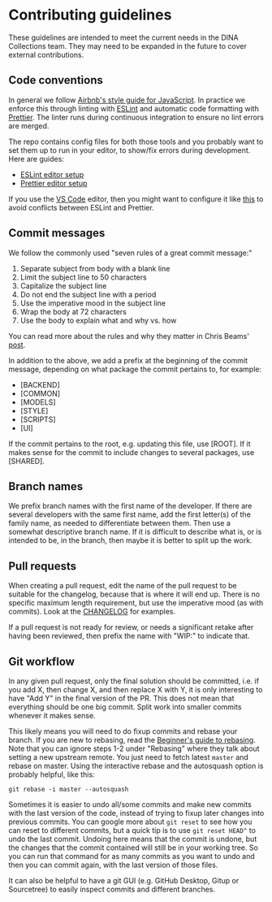 # Contributing guidelines

These guidelines are intended to meet the current needs in the DINA Collections
team. They may need to be expanded in the future to cover external
contributions.

## Code conventions

In general we follow
[Airbnb's style guide for JavaScript](https://github.com/airbnb/javascript). In
practice we enforce this through linting with [ESLint](https://eslint.org) and
automatic code formatting with [Prettier](https://prettier.io). The linter runs
during continuous integration to ensure no lint errors are merged.

The repo contains config files for both those tools and you probably want to set
them up to run in your editor, to show/fix errors during development. Here are
guides:

- [ESLint editor setup](https://eslint.org/docs/user-guide/integrations)
- [Prettier editor setup](https://prettier.io/docs/en/editors.html)

If you use the [VS Code](https://code.visualstudio.com/) editor, then you might
want to configure it like [this](https://youtu.be/YIvjKId9m2c) to avoid
conflicts between ESLint and Prettier.

## Commit messages

We follow the commonly used "seven rules of a great commit message:"

1. Separate subject from body with a blank line
1. Limit the subject line to 50 characters
1. Capitalize the subject line
1. Do not end the subject line with a period
1. Use the imperative mood in the subject line
1. Wrap the body at 72 characters
1. Use the body to explain what and why vs. how

You can read more about the rules and why they matter in Chris Beams'
[post](https://chris.beams.io/posts/git-commit/).

In addition to the above, we add a prefix at the beginning of the commit
message, depending on what package the commit pertains to, for example:

- [BACKEND]
- [COMMON]
- [MODELS]
- [STYLE]
- [SCRIPTS]
- [UI]

If the commit pertains to the root, e.g. updating this file, use [ROOT]. If it
makes sense for the commit to include changes to several packages, use [SHARED].

## Branch names

We prefix branch names with the first name of the developer. If there are
several developers with the same first name, add the first letter(s) of the
family name, as needed to differentiate between them. Then use a somewhat
descriptive branch name. If it is difficult to describe what is, or is intended
to be, in the branch, then maybe it is better to split up the work.

## Pull requests

When creating a pull request, edit the name of the pull request to be suitable
for the changelog, because that is where it will end up. There is no specific
maximum length requirement, but use the imperative mood (as with commits). Look
at the [CHANGELOG](CHANGELOG.md) for examples.

If a pull request is not ready for review, or needs a significant retake after
having been reviewed, then prefix the name with "WIP:" to indicate that.

## Git workflow

In any given pull request, only the final solution should be committed, i.e. if
you add X, then change X, and then replace X with Y, it is only interesting to
have "Add Y" in the final version of the PR. This does not mean that everything
should be one big commit. Split work into smaller commits whenever it makes
sense.

This likely means you will need to do fixup commits and rebase your branch. If
you are new to rebasing, read the
[Beginner's guide to rebasing](https://github.com/servo/servo/wiki/Beginner's-guide-to-rebasing-and-squashing).
Note that you can ignore steps 1-2 under "Rebasing" where they talk about
setting a new upstream remote. You just need to fetch latest `master` and rebase
on master. Using the interactive rebase and the autosquash option is probably
helpful, like this:

```
git rebase -i master --autosquash
```

Sometimes it is easier to undo all/some commits and make new commits with the
last version of the code, instead of trying to fixup later changes into previous
commits. You can google more about `git reset` to see how you can reset to
different commits, but a quick tip is to use `git reset HEAD^` to undo the last
commit. Undoing here means that the commit is undone, but the changes that the
commit contained will still be in your working tree. So you can run that command
for as many commits as you want to undo and then you can commit again, with the
last version of those files.

It can also be helpful to have a git GUI (e.g. GitHub Desktop, Gitup or
Sourcetree) to easily inspect commits and different branches.
